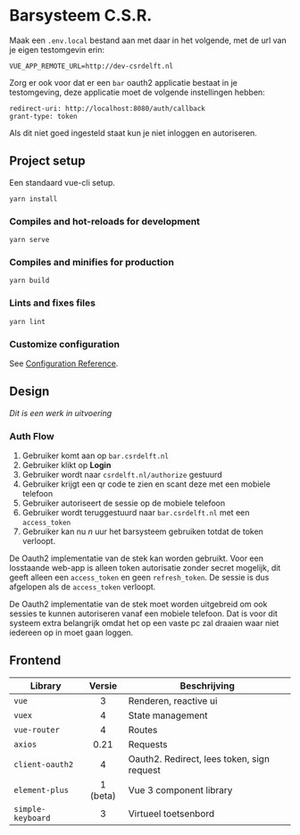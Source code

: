 # Barsysteem C.S.R.

Maak een `.env.local` bestand aan met daar in het volgende, met de url van je eigen testomgevin erin:

```
VUE_APP_REMOTE_URL=http://dev-csrdelft.nl
```

Zorg er ook voor dat er een `bar` oauth2 applicatie bestaat in je testomgeving, deze applicatie moet de volgende instellingen hebben:

```
redirect-uri: http://localhost:8080/auth/callback
grant-type: token
```

Als dit niet goed ingesteld staat kun je niet inloggen en autoriseren.

## Project setup

Een standaard vue-cli setup.

```
yarn install
```

### Compiles and hot-reloads for development
```
yarn serve
```

### Compiles and minifies for production
```
yarn build
```

### Lints and fixes files
```
yarn lint
```

### Customize configuration
See [Configuration Reference](https://cli.vuejs.org/config/).

## Design

_Dit is een werk in uitvoering_

### Auth Flow

1. Gebruiker komt aan op `bar.csrdelft.nl`
1. Gebruiker klikt op **Login**
1. Gebruiker wordt naar `csrdelft.nl/authorize` gestuurd
1. Gebruiker krijgt een qr code te zien en scant deze met een mobiele telefoon
1. Gebruiker autoriseert de sessie op de mobiele telefoon
1. Gebruiker wordt teruggestuurd naar `bar.csrdelft.nl` met een `access_token`
1. Gebruiker kan nu _n_ uur het barsysteem gebruiken totdat de token verloopt.

De Oauth2 implementatie van de stek kan worden gebruikt. Voor een losstaande web-app is alleen token autorisatie zonder secret mogelijk, dit geeft alleen een `access_token` en geen `refresh_token`. De sessie is dus afgelopen als de `access_token` verloopt.

De Oauth2 implementatie van de stek moet worden uitgebreid om ook sessies te kunnen autoriseren vanaf een mobiele telefoon. Dat is voor dit systeem extra belangrijk omdat het op een vaste pc zal draaien waar niet iedereen op in moet gaan loggen.

## Frontend

| Library           | Versie  | Beschrijving
|-------------------|:-------:|---
| `vue`             | 3       | Renderen, reactive ui
| `vuex`            | 4       | State management
| `vue-router`      | 4       | Routes
| `axios`           | 0.21    | Requests
| `client-oauth2`   | 4       | Oauth2. Redirect, lees token, sign request
| `element-plus`    | 1 (beta)| Vue 3 component library
| `simple-keyboard` | 3       | Virtueel toetsenbord


